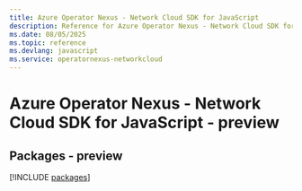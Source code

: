 ```yaml
---
title: Azure Operator Nexus - Network Cloud SDK for JavaScript
description: Reference for Azure Operator Nexus - Network Cloud SDK for JavaScript
ms.date: 08/05/2025
ms.topic: reference
ms.devlang: javascript
ms.service: operatornexus-networkcloud
---
```

# Azure Operator Nexus - Network Cloud SDK for JavaScript - preview
## Packages - preview
[!INCLUDE [packages](operator-nexus---network-cloud-index.md)]